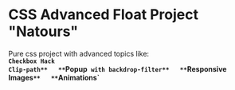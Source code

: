 # CSS Advanced Float Project "Natours"

Pure css project with advanced topics like:  
**`Checkbox Hack`**  
**`Clip-path**  
**`Popup` with backdrop-filter**  
**`Responsive Images`**  
**`Animations`**
